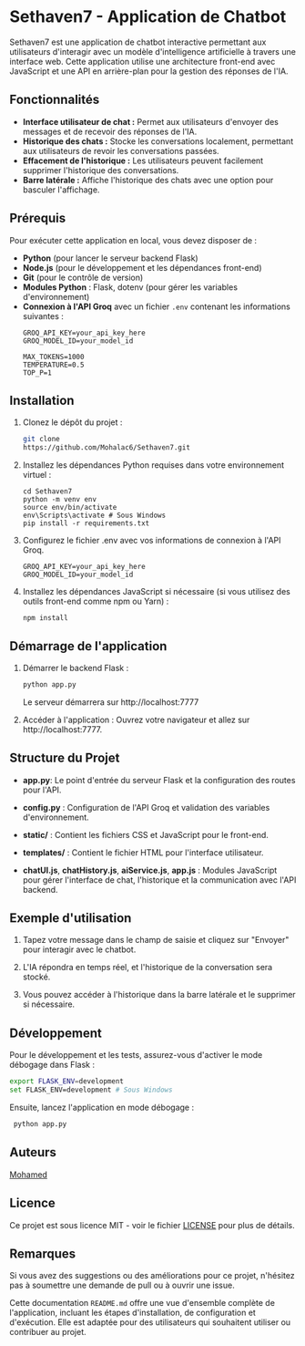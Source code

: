 # Sethaven7 - Application de Chatbot

Sethaven7 est une application de chatbot interactive permettant aux utilisateurs d'interagir avec un modèle d'intelligence artificielle à travers une interface web. Cette application utilise une architecture front-end avec JavaScript et une API en arrière-plan pour la gestion des réponses de l'IA.

## Fonctionnalités

- **Interface utilisateur de chat :** Permet aux utilisateurs d'envoyer des messages et de recevoir des réponses de l'IA.
- **Historique des chats :** Stocke les conversations localement, permettant aux utilisateurs de revoir les conversations passées.
- **Effacement de l'historique :** Les utilisateurs peuvent facilement supprimer l'historique des conversations.
- **Barre latérale :** Affiche l'historique des chats avec une option pour basculer l'affichage.

## Prérequis

Pour exécuter cette application en local, vous devez disposer de :

- **Python** (pour lancer le serveur backend Flask)
- **Node.js** (pour le développement et les dépendances front-end)
- **Git** (pour le contrôle de version)
- **Modules Python** : Flask, dotenv (pour gérer les variables d'environnement)
- **Connexion à l'API Groq** avec un fichier `.env` contenant les informations suivantes :
  ```
  GROQ_API_KEY=your_api_key_here
  GROQ_MODEL_ID=your_model_id
  
  MAX_TOKENS=1000
  TEMPERATURE=0.5
  TOP_P=1
  ```

## Installation

1. Clonez le dépôt du projet :

   ```bash
   git clone
   https://github.com/Mohalac6/Sethaven7.git
   ```

2. Installez les dépendances Python requises dans votre environnement virtuel :

   ```
   cd Sethaven7
   python -m venv env
   source env/bin/activate
   env\Scripts\activate # Sous Windows
   pip install -r requirements.txt
   ```

4. Configurez le fichier .env avec vos informations de connexion à l'API Groq.

   ```
   GROQ_API_KEY=your_api_key_here
   GROQ_MODEL_ID=your_model_id
   ```
5. Installez les dépendances JavaScript si nécessaire (si vous utilisez des outils front-end comme npm ou Yarn) :
   
   ```node
   npm install
   ```

## Démarrage de l'application

1. Démarrer le backend Flask :

   ```bash
   python app.py
   ```

   Le serveur démarrera sur http://localhost:7777

2. Accéder à l'application : Ouvrez votre navigateur et allez sur http://localhost:7777.


## Structure du Projet

- **app.py**: Le point d'entrée du serveur Flask et la configuration des routes pour l'API.

- **config.py** : Configuration de l'API Groq et validation des variables d'environnement.

- **static/** : Contient les fichiers CSS et JavaScript pour le front-end.

- **templates/** : Contient le fichier HTML pour l'interface utilisateur.

- **chatUI.js**, **chatHistory.js**, **aiService.js**, **app.js** : Modules JavaScript pour gérer l'interface de chat, l'historique et la communication avec l'API backend.


## Exemple d'utilisation

1. Tapez votre message dans le champ de saisie et cliquez sur "Envoyer" pour interagir avec le chatbot.


2. L'IA répondra en temps réel, et l'historique de la conversation sera stocké.


3. Vous pouvez accéder à l'historique dans la barre latérale et le supprimer si nécessaire.


## Développement

Pour le développement et les tests, assurez-vous d'activer le mode débogage dans Flask :

  ```bash
  export FLASK_ENV=development
  set FLASK_ENV=development # Sous Windows 
  ```

Ensuite, lancez l'application en mode débogage :

  ```bash
   python app.py
  ```

## Auteurs

[Mohamed](https://github.com/Mohalac6)


## Licence

Ce projet est sous licence MIT - voir le fichier [LICENSE](LICENSE.md) pour plus de détails.

## Remarques

Si vous avez des suggestions ou des améliorations pour ce projet, n'hésitez pas à soumettre une demande de pull ou à ouvrir une issue.

Cette documentation `README.md` offre une vue d'ensemble complète de l'application, incluant les étapes d'installation, de configuration et d'exécution. Elle est adaptée pour des utilisateurs qui souhaitent utiliser ou contribuer au projet.

